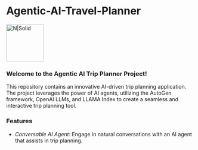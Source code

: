 # Agentic-AI-Travel-Planner

<a href="https://huggingface.co/">
  <img src="https://huggingface.co/front/thumbnails/spaces.png" alt="N|Solid" style="width: 100px;"/>
</a>

### Welcome to the Agentic AI Trip Planner Project!
This repository contains an innovative AI-driven trip planning application. The project leverages the power of AI agents, utilizing the AutoGen framework, OpenAI LLMs, and LLAMA Index to create a seamless and interactive trip planning tool.
### Features
- _Conversable AI Agent_: Engage in natural conversations with an AI agent that assists in trip planning.
